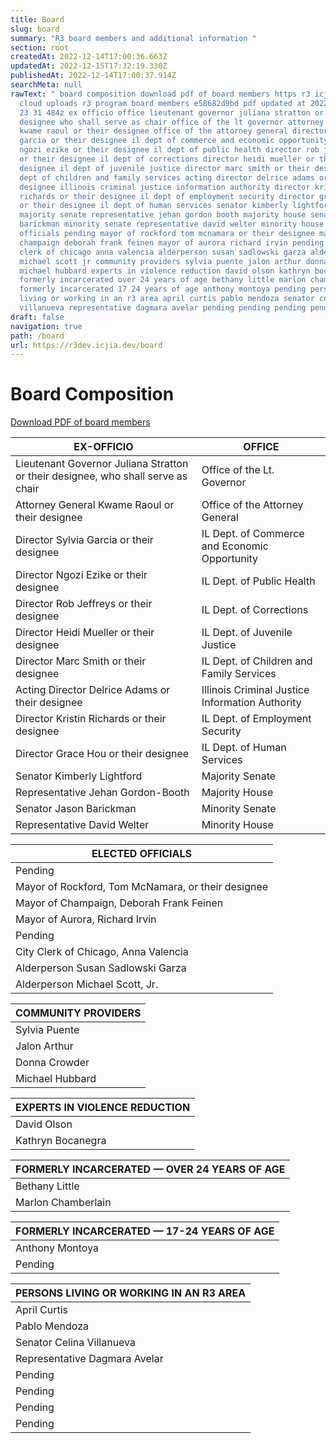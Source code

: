 ```yaml
---
title: Board
slug: board
summary: "R3 board members and additional information "
section: root
createdAt: 2022-12-14T17:00:36.663Z
updatedAt: 2022-12-15T17:32:19.330Z
publishedAt: 2022-12-14T17:00:37.914Z
searchMeta: null
rawText: " board composition download pdf of board members https r3 icjia api
  cloud uploads r3 program board members e58682d9bd pdf updated at 2022 12 15t14
  23 31 484z ex officio office lieutenant governor juliana stratton or their
  designee who shall serve as chair office of the lt governor attorney general
  kwame raoul or their designee office of the attorney general director sylvia
  garcia or their designee il dept of commerce and economic opportunity director
  ngozi ezike or their designee il dept of public health director rob jeffreys
  or their designee il dept of corrections director heidi mueller or their
  designee il dept of juvenile justice director marc smith or their designee il
  dept of children and family services acting director delrice adams or their
  designee illinois criminal justice information authority director kristin
  richards or their designee il dept of employment security director grace hou
  or their designee il dept of human services senator kimberly lightford
  majority senate representative jehan gordon booth majority house senator jason
  barickman minority senate representative david welter minority house elected
  officials pending mayor of rockford tom mcnamara or their designee mayor of
  champaign deborah frank feinen mayor of aurora richard irvin pending city
  clerk of chicago anna valencia alderperson susan sadlowski garza alderperson
  michael scott jr community providers sylvia puente jalon arthur donna crowder
  michael hubbard experts in violence reduction david olson kathryn bocanegra
  formerly incarcerated over 24 years of age bethany little marlon chamberlain
  formerly incarcerated 17 24 years of age anthony montoya pending persons
  living or working in an r3 area april curtis pablo mendoza senator celina
  villanueva representative dagmara avelar pending pending pending pending "
draft: false
navigation: true
path: /board
url: https://r3dev.icjia.dev/board
---
```


# Board Composition

<div class="text-center mt-5">

[Download PDF of board members](https://r3.icjia-api.cloud/uploads/R3_Program_Board_Members_e58682d9bd.pdf?updated_at=2022-12-15T14:23:31.484Z)

</div>

<div class="text-left">

| EX-OFFICIO                                                                       | OFFICE                                          |
| -------------------------------------------------------------------------------- | ----------------------------------------------- |
| Lieutenant Governor Juliana Stratton or their designee, who shall serve as chair | Office of the Lt. Governor                      |
| Attorney General Kwame Raoul or their designee                                   | Office of the Attorney General                  |
| Director Sylvia Garcia or their designee                                         | IL Dept. of Commerce and Economic Opportunity   |
| Director Ngozi Ezike or their designee                                           | IL Dept. of Public Health                       |
| Director Rob Jeffreys or their designee                                          | IL Dept. of Corrections                         |
| Director Heidi Mueller or their designee                                         | IL Dept. of Juvenile Justice                    |
| Director Marc Smith or their designee                                            | IL Dept. of Children and Family Services        |
| Acting Director Delrice Adams or their designee                                  | Illinois Criminal Justice Information Authority |
| Director Kristin Richards or their designee                                      | IL Dept. of Employment Security                 |
| Director Grace Hou or their designee                                             | IL Dept. of Human Services                      |
| Senator Kimberly Lightford                                                       | Majority Senate                                 |
| Representative Jehan Gordon-Booth                                                | Majority House                                  |
| Senator Jason Barickman                                                          | Minority Senate                                 |
| Representative David Welter                                                      | Minority House                                  |

<table class="text-left">
    <thead>
        <tr>
            <th>ELECTED OFFICIALS</th>
        </tr>
    </thead>
    <tbody>
        <tr>
            <td class="pending">Pending</td>
        </tr>
        <tr>
            <td>Mayor of Rockford, Tom McNamara, or their designee</td>
        </tr>
        <tr>
            <td>Mayor of Champaign, Deborah Frank Feinen</td>
        </tr>
        <tr>
            <td>Mayor of Aurora, Richard Irvin</td>
        </tr>
        <tr>
            <td class="pending">Pending</td>
        </tr>
        <tr>
            <td>City Clerk of Chicago, Anna Valencia</td>
        </tr>
        <tr>
            <td>Alderperson Susan Sadlowski Garza</td>
        </tr>
        <tr>
            <td>Alderperson Michael Scott, Jr.</td>
        </tr>
    </tbody>
</table>

| COMMUNITY PROVIDERS |
| ------------------- |
| Sylvia Puente       |
| Jalon Arthur        |
| Donna Crowder       |
| Michael Hubbard     |

| EXPERTS IN VIOLENCE REDUCTION |
| ----------------------------- |
| David Olson                   |
| Kathryn Bocanegra             |

| FORMERLY INCARCERATED — OVER 24 YEARS OF AGE |
| -------------------------------------------- |
| Bethany Little                               |
| Marlon Chamberlain                           |

<table>
    <thead>
        <tr>
            <th>FORMERLY INCARCERATED — 17-24 YEARS OF AGE</th>
        </tr>
    </thead>
    <tbody>
        <tr>
            <td>Anthony Montoya</td>
        </tr>
        <tr>
            <td class="pending">Pending</td>
        </tr>
    </tbody>
</table>

<table>
    <thead>
        <tr>
            <th>PERSONS LIVING OR WORKING IN AN R3 AREA</th>
        </tr>
    </thead>
    <tbody>
        <tr>
            <td>April Curtis</td>
        </tr>
        <tr>
            <td>Pablo Mendoza</td>
        </tr>
        <tr>
            <td>Senator Celina Villanueva</td>
        </tr>
        <tr>
            <td>Representative Dagmara Avelar</td>
        </tr>
        <tr>
            <td class="pending">Pending</td>
        </tr>
        <tr>
            <td class="pending">Pending</td>
        </tr>
        <tr>
            <td class="pending">Pending</td>
        </tr>
        <tr>
            <td class="pending">Pending</td>
        </tr>
    </tbody>
</table>

</div>
